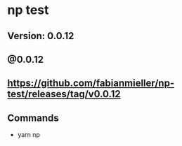 # np test

## Version: 0.0.12

## @0.0.12

## https://github.com/fabianmieller/np-test/releases/tag/v0.0.12

## Commands
- yarn np